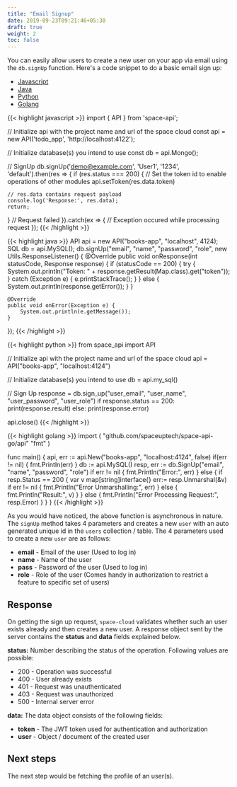 ```yaml
---
title: "Email Signup"
date: 2019-09-23T09:21:46+05:30
draft: true
weight: 2
toc: false
---
```


You can easily allow users to create a new user on your app via email using the `db.signUp` function. Here's a code snippet to do a basic email sign up:

<div class="row tabs-wrapper">
  <div class="col s12" style="padding:0">
    <ul class="tabs">
      <li class="tab col s2"><a class="active" href="#signup-js">Javascript</a></li>
      <li class="tab col s2"><a href="#signup-java">Java</a></li>
      <li class="tab col s2"><a href="#signup-python">Python</a></li>
      <li class="tab col s2"><a href="#signup-golang">Golang</a></li>
    </ul>
  </div>
  <div id="signup-js" class="col s12" style="padding:0">
{{< highlight javascript >}}
import { API } from 'space-api';

// Initialize api with the project name and url of the space cloud
const api = new API('todo_app', 'http://localhost:4122');

// Initialize database(s) you intend to use
const db = api.Mongo();

// SignUp
db.signUp('demo@example.com', 'User1', '1234', 'default').then(res => {
  if (res.status === 200) {
    // Set the token id to enable operations of other modules
    api.setToken(res.data.token)
    
    // res.data contains request payload
    console.log('Response:', res.data);
    return;
  }
  // Request failed
}).catch(ex => {
  // Exception occured while processing request
});
{{< /highlight >}}     
  </div>
  <div id="signup-java" class="col s12" style="padding:0">
{{< highlight java >}}
API api = new API("books-app", "localhost", 4124);
SQL db = api.MySQL();
db.signUp("email", "name", "password", "role", new Utils.ResponseListener() {
    @Override
    public void onResponse(int statusCode, Response response) {
        if (statusCode == 200) {
            try {
                System.out.println("Token: " + response.getResult(Map.class).get("token"));
            } catch (Exception e) {
                e.printStackTrace();
            }
        } else {
            System.out.println(response.getError());
        }
    }

    @Override
    public void onError(Exception e) {
        System.out.println(e.getMessage());
    }
});
{{< /highlight >}}    
  </div>
 <div id="signup-python" class="col s12" style="padding:0">
{{< highlight python >}}
from space_api import API

// Initialize api with the project name and url of the space cloud
api = API("books-app", "localhost:4124")

// Initialize database(s) you intend to use
db = api.my_sql()

// Sign Up
response = db.sign_up("user_email", "user_name", "user_password", "user_role")
if response.status == 200:
    print(response.result)
else:
    print(response.error)

api.close()
{{< /highlight >}}    
  </div>
  <div id="signup-golang" class="col s12" style="padding:0">
{{< highlight golang >}}
import (
	"github.com/spaceuptech/space-api-go/api"
	"fmt"
)

func main() {
	api, err := api.New("books-app", "localhost:4124", false)
	if(err != nil) {
		fmt.Println(err)
	}
	db := api.MySQL()
	resp, err := db.SignUp("email", "name", "password", "role")
	if err != nil {
		fmt.Println("Error:", err)
	} else {
		if resp.Status == 200 {
			var v map[string]interface{}
			err:= resp.Unmarshal(&v)
			if err != nil {
				fmt.Println("Error Unmarshalling:", err)
			} else {
				fmt.Println("Result:", v)
			}
		} else {
			fmt.Println("Error Processing Request:", resp.Error)
		}
	}
}
{{< /highlight >}}    
  </div>
</div>

As you would have noticed, the above function is asynchronous in nature. The `signUp` method takes 4 parameters and creates a new `user` with an auto generated unique id in the `users` collection / table. The 4 parameters used to create a new `user` are as follows:

- **email** - Email of the user (Used to log in)
- **name** - Name of the user
- **pass** - Password of the user (Used to log in)
- **role** - Role of the user (Comes handy in authorization to restrict a feature to specific set of users)

## Response

On getting the sign up request, `space-cloud` validates whether such an user exists already and then creates a new user. A response object sent by the server contains the **status** and **data** fields explained below.

**status:** Number describing the status of the operation. Following values are possible:

- 200 - Operation was successful
- 400 - User already exists
- 401 - Request was unauthenticated
- 403 - Request was unauthorized
- 500 - Internal server error

**data:** The data object consists of the following fields:

- **token** - The JWT token used for authentication and authorization
- **user** - Object / document of the created user

## Next steps

The next step would be fetching the profile of an user(s).

